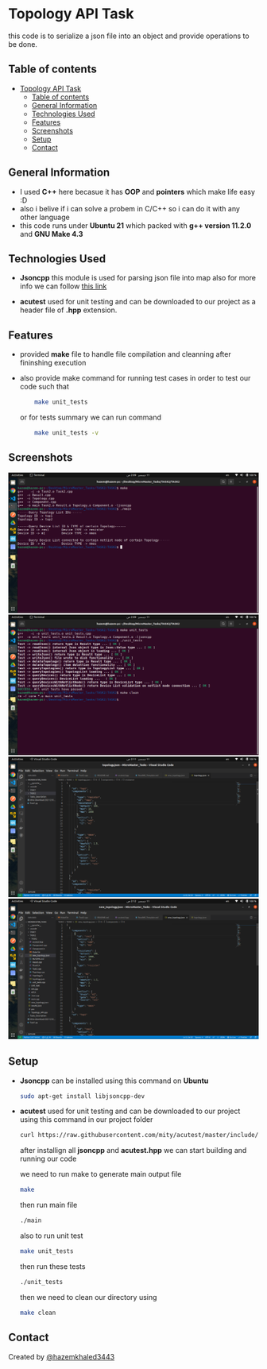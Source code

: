 # Topology API Task

this code is to serialize a json file into an object and provide operations to be done.

## Table of contents

- [Topology API Task](#topology-api-task)
  - [Table of contents](#table-of-contents)
  - [General Information](#general-information)
  - [Technologies Used](#technologies-used)
  - [Features](#features)
  - [Screenshots](#screenshots)
  - [Setup](#setup)
  - [Contact](#contact)

## General Information

- I used **C++** here becasue it has **OOP** and **pointers** which make life easy :D
- also i belive if i can solve a probem in C/C++ so i can do it with any other language
- this code runs under **Ubuntu 21** which packed with **g++ version 11.2.0** and **GNU Make 4.3**
<!-- - also it is a statically type language so i can make use of it with functional programming codes -->

## Technologies Used

- **Jsoncpp** this module is used for parsing json file into map also for more info we can follow [this link](https://linux.tips/programming/how-to-install-and-use-json-cpp-library-on-ubuntu-linux-os)

- **acutest** used for unit testing and can be downloaded to our project as a header file of **.hpp** extension.

## Features

- provided **make** file to handle file compilation and cleanning after fininshing execution
- also provide make command for running test cases in order to test our code such that

    ```BASH
        make unit_tests
    ```

    or for tests summary we can run command

    ```BASH
        make unit_tests -v
    ```

## Screenshots

![Running main script](./screenShots/Image1.png)
![Running unit tests](./screenShots/Image2.png)
![source Topology Json File](./screenShots/Image3.png)
![Generated new_topology Json File](./screenShots/Image4.png)

## Setup

- **Jsoncpp**
  can be installed using this command on **Ubuntu**

  ```BASH
  sudo apt-get install libjsoncpp-dev
  ```

- **acutest**
  used for unit testing and can be downloaded to our project using this command in our project folder

  ```BASH
  curl https://raw.githubusercontent.com/mity/acutest/master/include/acutest.h > acutest.hpp
  ```

  after installign all **jsoncpp** and **acutest.hpp** we can start building and running our code

  we need to run make to generate main output file

  ```BASH
  make
  ```

  then run main file

  ```BASH
  ./main
  ```

  also to run unit test

  ```BASH
  make unit_tests
  ```

  then run these tests

  ```BASH
  ./unit_tests
  ```

  then we need to clean our directory using

  ```BASH
  make clean
  ```

## Contact

Created by [@hazemkhaled3443](https://www.linkedin.com/in/hazem-khaled-90898315a/)
